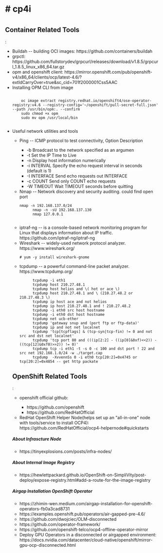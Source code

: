 <h1># cp4i<h1>
<h2>Container Related Tools</h2>:
  <ul>
  <li>Buildah -- building OCI images: https://github.com/containers/buildah</li>
  <li>grpctl: https://github.com/fullstorydev/grpcurl/releases/download/v1.8.5/grpcurl_1.8.5_linux_x86_64.tar.gz</li>
  <li>opm and openshift client: https://mirror.openshift.com/pub/openshift-v4/x86_64/clients/ocp/latest-4.6/?extIdCarryOver=true&sc_cid=701f2000001Css5AAC</li>
  <li>Installing OPM CLI from image</li>
  <pre><code>
    oc image extract registry.redhat.io/openshift4/ose-operator-registry:v4.6 --registry-config='~/openshift/pull-secret-full.json' --path /usr/bin/opm:. --confirm
    sudo chmod +x opm
    sudo mv opm /usr/local/bin  
 </code></pre>
    <li>Useful network utilities and tools</li>
    <ul>
      <li>Ping -- ICMP protocol to test connectivity, Option	Description</li>
      <ul>
        <li> -b   Broadcast to the network specified as an argumen </li>
        <li> -t   Set the IP Time to Live </li>
        <li> -n	Display host information numerically </li>
        <li> -i INTERVAL	Specify the echo request interval in seconds (default is 1) </li>
        <li> -I INTERFACE	Send echo requests out INTERFACE </li>
        <li> -c COUNT	Send only COUNT echo requests </li>
        <li> -W TIMEOUT	Wait TIMEOUT seconds before quitting </li>
      </ul>
      <li>Nmap -- Network discovery and security auditing. could find open port</li>
      <pre><code>nmap -n 192.168.137.0/24
      nmap -n -sU 192.168.137.130
      nmap 127.0.0.1
      </code></pre>
      <li>iptraf-ng -- is a console-based network monitoring program for Linux that
displays information about IP traffic. https://github.com/iptraf-ng/iptraf-ng </li>
      <li>Wireshark -- widely-used network protocol analyzer. https://www.wireshark.org/</li>
        <pre><code># yum -y install wireshark-gnome</code></pre>
      <li>tcpdump -- a powerful command-line packet analyzer. https://www.tcpdump.org/</li>
      <pre><code>      tcpdump -i eth1
      tcpdump host 210.27.48.1 
      tcpdump host helios and \( hot or ace \)
      tcpdump host 210.27.48.1 and \ (210.27.48.2 or 210.27.48.3 \) 
      tcpdump ip host ace and not helios
      tcpdump ip host 210.27.48.1 and ! 210.27.48.2
      tcpdump -i eth0 src host hostname
      tcpdump -i eth0 dst host hostname
      tcpdump net ucb-ether
      tcpdump 'gateway snup and (port ftp or ftp-data)'
      tcpdump ip and not net localnet
      tcpdump 'tcp[tcpflags] & (tcp-syn|tcp-fin) != 0 and not src and dst net localnet'
      tcpdump 'tcp port 80 and (((ip[2:2] - ((ip[0]&0xf)<<2)) - ((tcp[12]&0xf0)>>2)) != 0)'
      tcpdump tcp -i eth1 -t -s 0 -c 100 and dst port ! 22 and src net 192.168.1.0/24 -w ./target.cap
      tcpdump  -XvvennSs 0 -i eth0 tcp[20:2]=0x4745 or tcp[20:2]=0x4854 -- get http packate</code></pre>
  </ul>
<h2>OpenShift Related Tools</h2>:
  <ul>
    <li>openshift official github:</li>
    <ul>
      <li>https://github.com/openshift</li>
      <li>https://github.com/RedHatOfficial</li>
    </ul>
    <li>RedHat OpenShift Helper Node(helps set up an "all-in-one" node with tools/service to install OCP4): https://github.com/RedHatOfficial/ocp4-helpernode#quickstarts</li>
  </ul>
  <h5> About Infrascture Node </h5>
  <ul>
    <li>https://tinyexplosions.com/posts/infra-nodes/
  </ul>
 <h5> About Internal Image Registry </h5>
  <ul>
    <li>https://hewlettpackard.github.io/OpenShift-on-SimpliVity/post-deploy/expose-registry.html#add-a-route-for-the-image-registry</li>
  </ul>
   <h5> Airgap Installation OpenShift Operator </h5>
  <ul>
    <li>https://zhimin-wen.medium.com/airgap-installation-for-openshift-operators-fb0a3cad8731</li>
    <li>https://examples.openshift.pub/operators/air-gapped-pre-4.6/</li>
    <li>https://github.com/dwojciec/OLM-disconnected</li>
    <li>https://github.com/operator-framework/</li>
    <li>https://github.com/openshift-telco/ocp4-offline-operator-mirror</li>
    <li>Deploy GPU Operators in a disconnected or airgapped environment:<br>
https://docs.nvidia.com/datacenter/cloud-native/openshift/mirror-gpu-ocp-disconnected.html
    </li>
  </ul>
